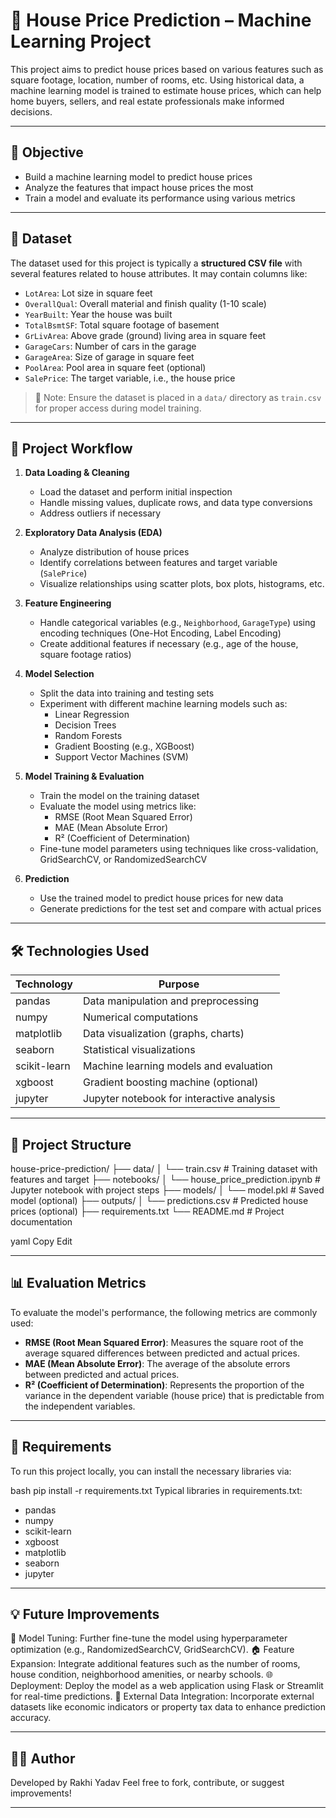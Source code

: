 # 🏡 House Price Prediction – Machine Learning Project

This project aims to predict house prices based on various features such as square footage, location, number of rooms, etc. Using historical data, a machine learning model is trained to estimate house prices, which can help home buyers, sellers, and real estate professionals make informed decisions.

---

## 🎯 Objective

- Build a machine learning model to predict house prices
- Analyze the features that impact house prices the most
- Train a model and evaluate its performance using various metrics

---

## 📂 Dataset

The dataset used for this project is typically a **structured CSV file** with several features related to house attributes. It may contain columns like:

- `LotArea`: Lot size in square feet
- `OverallQual`: Overall material and finish quality (1-10 scale)
- `YearBuilt`: Year the house was built
- `TotalBsmtSF`: Total square footage of basement
- `GrLivArea`: Above grade (ground) living area in square feet
- `GarageCars`: Number of cars in the garage
- `GarageArea`: Size of garage in square feet
- `PoolArea`: Pool area in square feet (optional)
- `SalePrice`: The target variable, i.e., the house price

> 📌 Note: Ensure the dataset is placed in a `data/` directory as `train.csv` for proper access during model training.

---

## 🚀 Project Workflow

1. **Data Loading & Cleaning**
   - Load the dataset and perform initial inspection
   - Handle missing values, duplicate rows, and data type conversions
   - Address outliers if necessary

2. **Exploratory Data Analysis (EDA)**
   - Analyze distribution of house prices
   - Identify correlations between features and target variable (`SalePrice`)
   - Visualize relationships using scatter plots, box plots, histograms, etc.

3. **Feature Engineering**
   - Handle categorical variables (e.g., `Neighborhood`, `GarageType`) using encoding techniques (One-Hot Encoding, Label Encoding)
   - Create additional features if necessary (e.g., age of the house, square footage ratios)

4. **Model Selection**
   - Split the data into training and testing sets
   - Experiment with different machine learning models such as:
     - Linear Regression
     - Decision Trees
     - Random Forests
     - Gradient Boosting (e.g., XGBoost)
     - Support Vector Machines (SVM)

5. **Model Training & Evaluation**
   - Train the model on the training dataset
   - Evaluate the model using metrics like:
     - RMSE (Root Mean Squared Error)
     - MAE (Mean Absolute Error)
     - R² (Coefficient of Determination)
   - Fine-tune model parameters using techniques like cross-validation, GridSearchCV, or RandomizedSearchCV

6. **Prediction**
   - Use the trained model to predict house prices for new data
   - Generate predictions for the test set and compare with actual prices

---

## 🛠️ Technologies Used

| Technology      | Purpose                                      |
|-----------------|----------------------------------------------|
| pandas          | Data manipulation and preprocessing         |
| numpy           | Numerical computations                       |
| matplotlib      | Data visualization (graphs, charts)          |
| seaborn         | Statistical visualizations                   |
| scikit-learn    | Machine learning models and evaluation      |
| xgboost         | Gradient boosting machine (optional)         |
| jupyter         | Jupyter notebook for interactive analysis   |

---

## 📁 Project Structure

house-price-prediction/
├── data/
│ └── train.csv # Training dataset with features and target
├── notebooks/
│ └── house_price_prediction.ipynb # Jupyter notebook with project steps
├── models/
│ └── model.pkl # Saved model (optional)
├── outputs/
│ └── predictions.csv # Predicted house prices (optional)
├── requirements.txt
└── README.md # Project documentation

yaml
Copy
Edit

---

## 📊 Evaluation Metrics

To evaluate the model's performance, the following metrics are commonly used:

- **RMSE (Root Mean Squared Error)**: Measures the square root of the average squared differences between predicted and actual prices.
- **MAE (Mean Absolute Error)**: The average of the absolute errors between predicted and actual prices.
- **R² (Coefficient of Determination)**: Represents the proportion of the variance in the dependent variable (house price) that is predictable from the independent variables.

---

## 📄 Requirements

To run this project locally, you can install the necessary libraries via:

bash
pip install -r requirements.txt
Typical libraries in requirements.txt:

- pandas
- numpy
- scikit-learn
- xgboost
- matplotlib
- seaborn
- jupyter

---

## 💡 Future Improvements

🔮 Model Tuning: Further fine-tune the model using hyperparameter optimization (e.g., RandomizedSearchCV, GridSearchCV).
🏠 Feature Expansion: Integrate additional features such as the number of rooms, house condition, neighborhood amenities, or nearby schools.
🌐 Deployment: Deploy the model as a web application using Flask or Streamlit for real-time predictions.
🔄 External Data Integration: Incorporate external datasets like economic indicators or property tax data to enhance prediction accuracy.

---

## 👨‍💻 Author

Developed by Rakhi Yadav
Feel free to fork, contribute, or suggest improvements!

---
